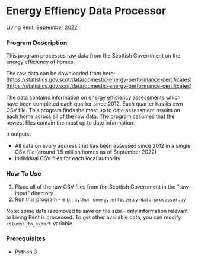 # Energy Effiency Data Processor

Living Rent, September 2022



### Program Description
This program processes raw data from the Scottish Government on the energy efficiency of homes.

The raw data can be downloaded from here: [https://statistics.gov.scot/data/domestic-energy-performance-certificates](https://statistics.gov.scot/data/domestic-energy-performance-certificates)

The data contains information on energy efficiency assessments which have been completed each quarter since 2012. Each quarter has its own CSV file. This program finds the most up to date assessment results on each home across all of the raw data. The program assumes that the newest files contain the most up to date information.

It outputs:
 - All data on every address that has been assessed since 2012 in a single CSV file (around 1.5 million homes as of September 2022) 
 - Individual CSV files for each local authority

### How To Use
 1. Place all of the raw CSV files from the Scottish Government in the "raw-input" directory
 2. Run this program - e.g., `python energy-efficiency-data-processor.py`

Note: some data is removed to save on file size - only information relevant to Living Rent is processed. To get other available data, you can modify `columns_to_export` variable.

### Prerequisites
 - Python 3
